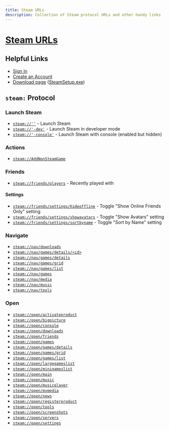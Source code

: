 ```yaml
---
title: Steam URLs
description: Collection of Steam protocol URLs and other handy links
---
```


[Steam URLs][project]
=====================

Helpful Links
-------------

  * [Sign In](https://steamcommunity.com/login/home/)
  * [Create an Account](https://store.steampowered.com/join/)
  * [Download page](https://store.steampowered.com/about/) ([SteamSetup.exe](http://media.steampowered.com/client/installer/SteamSetup.exe))

`steam:` Protocol
-----------------

### Launch Steam

* [`steam://''`](steam://'') - Launch Steam
* [`steam://'-dev'`](steam://'-dev') - Launch Steam in developer mode
* [`steam://'-console'`](steam://'-console') - Launch Steam with console (enabled but hidden)

### Actions

* [`steam://AddNonSteamGame`](steam://AddNonSteamGame)

### Friends

* [`steam://friends/players`](steam://friends/players) - Recently played with

#### Settings

* [`steam://friends/settings/hideoffline`](steam://friends/settings/hideoffline) - Toggle "Show Online Friends Only" setting
* [`steam://friends/settings/showavatars`](steam://friends/settings/showavatars) - Toggle "Show Avatars" setting
* [`steam://friends/settings/sortbyname`](steam://friends/settings/sortbyname) - Toggle "Sort by Name" setting

### Navigate

* [`steam://nav/downloads`](steam://nav/downloads)
* [`steam://nav/games/details/<id>`](steam://nav/games/details/440)
* [`steam://nav/games/details`](steam://nav/games/details)
* [`steam://nav/games/grid`](steam://nav/games/grid)
* [`steam://nav/games/list`](steam://nav/games/list)
* [`steam://nav/games`](steam://nav/games)
* [`steam://nav/media`](steam://nav/media)
* [`steam://nav/music`](steam://nav/music)
* [`steam://nav/tools`](steam://nav/tools)

### Open

* [`steam://open/activateproduct`](steam://open/activateproduct)
* [`steam://open/bigpicture`](steam://open/bigpicture)
* [`steam://open/console`](steam://open/console)
* [`steam://open/downloads`](steam://open/downloads)
* [`steam://open/friends`](steam://open/friends)
* [`steam://open/games`](steam://open/games)
* [`steam://open/games/details`](steam://open/games/details)
* [`steam://open/games/grid`](steam://open/games/grid)
* [`steam://open/games/list`](steam://open/games/list)
* [`steam://open/largegameslist`](steam://open/largegameslist)
* [`steam://open/minigameslist`](steam://open/minigameslist)
* [`steam://open/main`](steam://open/main)
* [`steam://open/music`](steam://open/music)
* [`steam://open/musicplayer`](steam://open/musicplayer)
* [`steam://open/mymedia`](steam://open/mymedia)
* [`steam://open/news`](steam://open/news)
* [`steam://open/registerproduct`](steam://open/registerproduct)
* [`steam://open/tools`](steam://open/tools)
* [`steam://open/screenshots`](steam://open/screenshots)
* [`steam://open/servers`](steam://open/servers)
* [`steam://open/settings`](steam://open/settings)

[project]: https://github.com/j-/steam-urls
